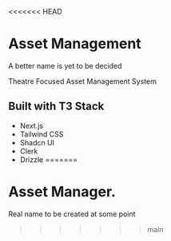 <<<<<<< HEAD
# Asset Management
A better name is yet to be decided

Theatre Focused Asset Management System

## Built with T3 Stack

- Next.js
- Tailwind CSS
- Shadcn UI
- Clerk
- Drizzle
=======
# Asset Manager.
Real name to be created at some point
>>>>>>> main
